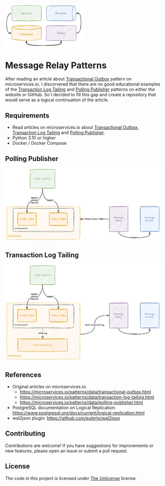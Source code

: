 <img src="./diagrams/images/logo.svg" alt="Transactional Outbox simple diagram" width="250">

# Message Relay Patterns

After reading an article about [Transactional Outbox](https://microservices.io/patterns/data/transactional-outbox.html) pattern on microservices.io, I discorvered that there are no good educational examples of the [Transaction Log Tailing](https://microservices.io/patterns/data/transaction-log-tailing.html) and [Polling Publisher](https://microservices.io/patterns/data/polling-publisher.html) patterns on either the website or GitHub. So I decided to fill this gap and create a repository that would serve as a logical continuation of the article.

## Requirements

- Read articles on microservices.io about [Transactional Outbox](https://microservices.io/patterns/data/transactional-outbox.html), [Transaction Log Tailing](https://microservices.io/patterns/data/transaction-log-tailing.html) and [Polling Publisher](https://microservices.io/patterns/data/polling-publisher.html).
- Python 3.10 or higher
- Docker / Docker Compose 

## Polling Publisher

<img src="./diagrams/images/polling_publisher.svg" alt="Polling Publisher" width="800">

## Transaction Log Tailing

<img src="./diagrams/images/transaction_log_tailing.svg" alt="Transaction Log Tailing" width="800">

## References

- Original articles on microservices.io:
  - https://microservices.io/patterns/data/transactional-outbox.html
  - https://microservices.io/patterns/data/transaction-log-tailing.html
  - https://microservices.io/patterns/data/polling-publisher.html
- PostgreSQL documentation on Logical Replication: https://www.postgresql.org/docs/current/logical-replication.html
- wal2json plugin: https://github.com/eulerto/wal2json

## Contributing

Contributions are welcome! If you have suggestions for improvements or new features, please open an issue or submit a pull request.

## License

The code in this project is licensed under [The Unlicense](https://unlicense.org/) license.
